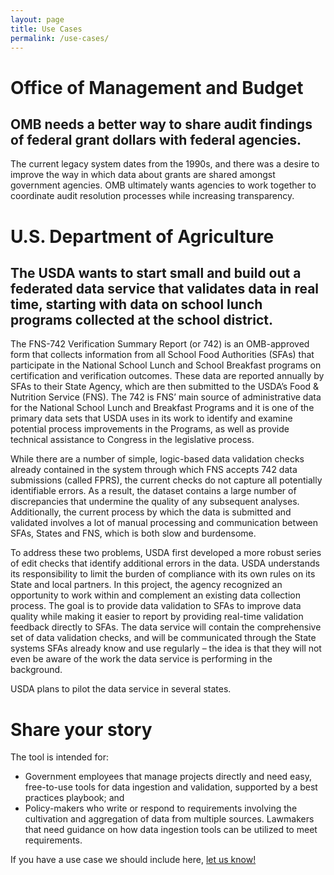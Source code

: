 ```yaml
---
layout: page
title: Use Cases
permalink: /use-cases/
---
```


# Office of Management and Budget

## OMB needs a better way to share audit findings of federal grant dollars with federal agencies.   

The current legacy system dates from the 1990s, and there was a desire to improve the way in which data about grants are shared amongst government agencies.  OMB ultimately wants agencies to work together to coordinate audit resolution processes while increasing transparency.

# U.S. Department of Agriculture

## The USDA wants to start small and build out a federated data service that validates data in real time, starting with data on school lunch programs collected at the school district.  

The FNS-742 Verification Summary Report (or 742) is an OMB-approved form that collects information from all School Food Authorities (SFAs) that participate in the National School Lunch and School Breakfast programs on certification and verification outcomes. These data are reported annually by SFAs to their State Agency, which are then submitted to the USDA’s Food & Nutrition Service (FNS). The 742 is FNS’ main source of administrative data for the National School Lunch and Breakfast Programs and it is one of the primary data sets that USDA uses in its work to identify and examine potential process improvements in the Programs, as well as provide technical assistance to Congress in the legislative process.

While there are a number of simple, logic-based data validation checks already contained in the system through which FNS accepts 742 data submissions (called FPRS), the current checks do not capture all potentially identifiable errors. As a result, the dataset contains a large number of discrepancies that undermine the quality of any subsequent analyses. Additionally, the current process by which the data is submitted and validated involves a lot of manual processing and communication between SFAs, States and FNS, which is both slow and burdensome.

To address these two problems, USDA first developed a more robust series of edit checks that identify additional errors in the data. USDA understands its responsibility to limit the burden of compliance with its own rules on its State and local partners. In this project, the agency recognized an opportunity to work within and complement an existing data collection process. The goal is to provide data validation to SFAs to improve data quality while making it easier to report by providing real-time validation feedback directly to SFAs. The data service will contain the comprehensive set of data validation checks, and will be communicated through the State systems SFAs already know and use regularly – the idea is that they will not even be aware of the work the data service is performing in the background.

USDA plans to pilot the data service in several states.

# Share your story

The tool is intended for:

- Government employees that manage projects directly and need easy, free-to-use tools for data ingestion and validation, supported by a best practices playbook; and
- Policy-makers who write or respond to requirements involving the cultivation and aggregation of data from multiple sources.  Lawmakers that need guidance on how data ingestion tools can be utilized to meet requirements.

If you have a use case we should include here, [let us know!](/Contact)
